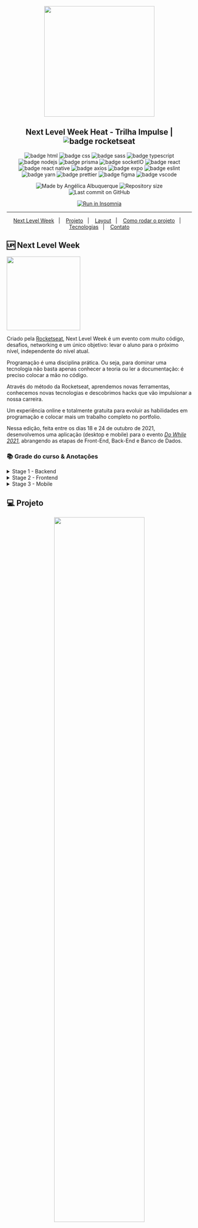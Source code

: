 <div align="center">
    <img src=".github\Logo DoWhile - 2021.png" width="300px"/>
</div>

<h2 align="center">
   Next Level Week Heat - Trilha Impulse | <img alt="badge rocketseat" align="center" src="https://raw.githubusercontent.com/angelicaalbuquerque/badges-and-icons/56834a01279853fcf3ce5c7bf058f217fb2be110/badges/rocketseat.svg">
</h2>

<p align="center">
<img alt="badge html" src="https://raw.githubusercontent.com/angelicaalbuquerque/badges-and-icons/f96545c39b9ff34534ee166d78e4bcef00de3928/badges/html.svg">
<img alt="badge css" src="https://raw.githubusercontent.com/angelicaalbuquerque/badges-and-icons/f96545c39b9ff34534ee166d78e4bcef00de3928/badges/css.svg">
<img alt="badge sass" src="https://raw.githubusercontent.com/angelicaalbuquerque/badges-and-icons/492c87722a25eca3883de8ee892966c9dd1e86e3/badges/sass.svg">
<img alt="badge typescript" src="https://raw.githubusercontent.com/angelicaalbuquerque/badges-and-icons/56834a01279853fcf3ce5c7bf058f217fb2be110/badges/typescript.svg">
<img alt="badge nodejs" src="https://raw.githubusercontent.com/angelicaalbuquerque/badges-and-icons/56834a01279853fcf3ce5c7bf058f217fb2be110/badges/node.svg">
<img alt="badge prisma" src="https://raw.githubusercontent.com/angelicaalbuquerque/badges-and-icons/c9e524d15d9b06b9a9bf5b9f3460618df3007b62/badges/prisma.svg">
<img alt="badge socketIO" src="https://raw.githubusercontent.com/angelicaalbuquerque/badges-and-icons/492c87722a25eca3883de8ee892966c9dd1e86e3/badges/socketio.svg">
<img alt="badge react" src="https://raw.githubusercontent.com/angelicaalbuquerque/badges-and-icons/56834a01279853fcf3ce5c7bf058f217fb2be110/badges/badge-react.svg">
<img alt="badge react native" src="https://raw.githubusercontent.com/angelicaalbuquerque/badges-and-icons/56834a01279853fcf3ce5c7bf058f217fb2be110/badges/react-native.svg">

<img alt="badge axios" src="https://raw.githubusercontent.com/angelicaalbuquerque/badges-and-icons/492c87722a25eca3883de8ee892966c9dd1e86e3/badges/axios.svg">

<img alt="badge expo" src="https://raw.githubusercontent.com/angelicaalbuquerque/badges-and-icons/56834a01279853fcf3ce5c7bf058f217fb2be110/badges/expo.svg">
<img alt="badge eslint" src="https://raw.githubusercontent.com/angelicaalbuquerque/badges-and-icons/56834a01279853fcf3ce5c7bf058f217fb2be110/badges/eslint.svg">
<img alt="badge yarn" src="https://raw.githubusercontent.com/angelicaalbuquerque/badges-and-icons/56834a01279853fcf3ce5c7bf058f217fb2be110/badges/yarn.svg">
<!-- <img alt="badge Elixir" src="https://raw.githubusercontent.com/angelicaalbuquerque/badges-and-icons/bf23a97385cbc48685f4cee3afcb2ede324e1452/badges/elixir.svg"> -->
<!-- <img alt="badge Erlang" src="https://raw.githubusercontent.com/angelicaalbuquerque/badges-and-icons/bf23a97385cbc48685f4cee3afcb2ede324e1452/badges/erlang.svg"> -->
<!-- <img alt="badge Phoenix" src="https://raw.githubusercontent.com/angelicaalbuquerque/badges-and-icons/bf23a97385cbc48685f4cee3afcb2ede324e1452/badges/phoenix.svg"> -->
<!-- <img alt="badge PostgreSQL" src="https://raw.githubusercontent.com/angelicaalbuquerque/badges-and-icons/bf23a97385cbc48685f4cee3afcb2ede324e1452/badges/postgreSQL.svg"> -->
<img alt="badge prettier" src="https://raw.githubusercontent.com/angelicaalbuquerque/badges-and-icons/56834a01279853fcf3ce5c7bf058f217fb2be110/badges/prettier-2.svg">
<img alt="badge figma" src="https://raw.githubusercontent.com/angelicaalbuquerque/badges-and-icons/56834a01279853fcf3ce5c7bf058f217fb2be110/badges/figma.svg">
<img alt="badge vscode" src="https://raw.githubusercontent.com/angelicaalbuquerque/badges-and-icons/f96545c39b9ff34534ee166d78e4bcef00de3928/badges/visual-studio-code.svg">
</p>

<p align="center">
<img alt="Made by Angélica Albuquerque" src="https://img.shields.io/badge/made%20by-Angélica Albuquerque-%20?color=ff396e">
<img alt="Repository size" src="https://img.shields.io/github/repo-size/angelicaalbuquerque/do-while_nlw-rocketseat?color=ff396e">
<img alt="Last commit on GitHub" src="https://img.shields.io/github/last-commit/angelicaalbuquerque/do-while_nlw-rocketseat?color=ff396e">
</p>

 <p align="center">
  <a href="https://insomnia.rest/run/?label=NLW%20-%20DoWhile&uri=Insomnia_DoWhile.json" target="_blank"><img src="https://insomnia.rest/images/run.svg" alt="Run in Insomnia"></a>
</p>

---

<p align="center">
  <a href="#-next-level-week">Next Level Week</a>&nbsp;&nbsp;&nbsp;|&nbsp;&nbsp;&nbsp;
  <a href="#-Projeto">Projeto</a>&nbsp;&nbsp;&nbsp;|&nbsp;&nbsp;&nbsp;
  <a href="#-layout">Layout</a>&nbsp;&nbsp;&nbsp;|&nbsp;&nbsp;&nbsp;
  <a href="#-como-rodar-o-projeto">Como rodar o projeto</a>&nbsp;&nbsp;&nbsp;|&nbsp;&nbsp;&nbsp;
  <a href="#-Tecnologias">Tecnologias</a>&nbsp;&nbsp;&nbsp;|&nbsp;&nbsp;&nbsp;
  <a href="#-Entre-em-contato">Contato</a>
</p>

## 🆙 Next Level Week

<div align="left">
    <img src=".github\nlwheat.png" width="200px"/>
</div>

<p>
Criado pela <a href="https://rocketseat.com.br/" target="_blank">Rocketseat</a>, Next Level Week é um evento com muito código, desafios, networking e um único objetivo: levar o aluno para o próximo nível, independente do nível atual.

Programação é uma disciplina prática. Ou seja, para dominar uma tecnologia não basta apenas conhecer a teoria ou ler a documentação: é preciso colocar a mão no código.

Através do método da Rocketseat, aprendemos novas ferramentas, conhecemos novas tecnologias e descobrimos hacks que vão impulsionar a nossa carreira.

Um experiência online e totalmente gratuita para evoluir as habilidades em programação e colocar mais um trabalho completo no portfolio.

Nessa edição, feita entre os dias 18 e 24 de outubro de 2021, desenvolvemos uma aplicação (desktop e mobile) para o evento _[Do While 2021](https://dowhile.io/)_, abrangendo as etapas de Front-End, Back-End e Banco de Dados.

### 📚 Grade do curso & Anotações

<details>
  <summary>Stage 1 - Backend</summary>

Nessa aula criamos o backend da aplicação utlizando NodeJS. Nesse projeto utilizamos Typescript, que auxilia no aumento da produtividade em desenvolvimento; utilizamos também Prisma ORM, para trabalhar com banco de dados e Socket.IO para trabalhar comunicação em tempo real.

- Conteúdo técnico - construção do projeto:
  - Criar projeto
  - Instalar Express, Prisma, Typescript
  - Configurar Github OAuth
  - Criar rota login Github
  - Autenticação usuario recebendo o código
  - Cadastro de mensagem
  - Configuração websocket
  - Retornar 3 últimas mensagens
  - Criar profile do usuário

O foco foi a criação do backend usando o NodeJS. As anotações de aula detalhadas estão disponíveis [aqui](https://github.com/angelicaalbuquerque/do-while_nlw-rocketseat/blob/main/Notes-backend.md).

</details>

<details>
  <summary>Stage 2 - Frontend</summary>

Nessa aula criamos o front-end web da nossa aplicação utilizando ReactJS. Além disso, criamos nosso projeto utilizando o Vite, uma ferramenta extremamente performática, TypeScript e CSS modules. Construímos toda interface da aplicação do zero com Flexbox e Grid System, além de termos criado animações utilizando Framer Motion.

</details>

<details>
  <summary>Stage 3 - Mobile</summary>

Nessa aula criamos o front-end mobile da nossa aplicação utilizando React Native. Além disso, criamos nosso projeto utilizando TypeScript e Expo, que proporciona muita produtividade no desenvolvimento. Construímos toda interface da aplicação do zero, além de termos criado animações utilizando o Moti, AsyncStorage e integração em tempo real com socket.io.

</details>

<!--
<details>
  <summary>Stage 4 - Microserviço</summary>

Nessa aula criaremos um microserviço em Elixir responsável por gerar a nuvem de tags das mensagens enviadas na aplicação desenvolvida nos dias anteriores. Usaremos conceitos de concorrência e paralelismo para a contagem de tags, e um processo que executa todos os dias para a geração dessa nuvem de tags. Com isso, utilizaremos o Phoenix, Ecto, o módulo Task a lib Quantum e diversos conceitos do Elixir.

</details>

  -->

</p>

## 💻 Projeto

<div align="center">
    <img src=".github\[NLW Heat - Impulse DoWhile2021.png" width="70%"/>
</div>

Como forma de aquecimento para o evento _[Do While 2021](https://dowhile.io/)_, produzido pela própria Rocketseat para oferecer palestras, painéis, talks, keynotes e workshops para a comunidade de tecnologia, este projeto é um mural de depoimentos/expectativas sobre o evento e utilizado, de fato, no mesmo.

Consiste-se em uma aplicação utilizando várias tecnologias, onde o login é feito com Github para que o usuário consiga deixar suas mensagens. Conforme as mensagens são adicionadas, em tempo real elas aparecem no mural.

Este projeto foi desenvolvido durante a **Trilha Impulse**, desenhada para quem já desenvolveu aplicações para web.

### Web

<p align="center">
 <img alt="Do While" src=".github\dowhile-web-application.gif" width="80%">
</p>

Aplicação _realtime_, com socketIO:

<p align="center">
 <img alt="Do While" src=".github\realtime-application.gif" width="80%">
</p>

### Mobile

<p align="center">
  <img alt="Do While" src=".github\dowhile-mobile.gif" width="30%">
</p>

## 🔖 Layout

Você pode visualizar o layout do projetoatravés [deste link](https://www.figma.com/community/file/1031699316177416916), no [Figma](http://figma.com/).

## 🧭 Como rodar o projeto

O arquivo oficial, com o guia de configuração de ambiente para cada tecnologia, está [aqui](https://efficient-sloth-d85.notion.site/Impulse-240cb588fb8d4089917c7a6cef0008b3).

### Backend

```bash
# Clone este repositório
$ git clone https://github.com/angelicaalbuquerque/do-while_nlw-rocketseat

# Acesse o repositório
$ cd nlw-heat-do-while-2021/backend

# Instale as dependências
$ yarn

# Execute as migrations do Prisma para criação das tabelas no banco
$ yarn prisma migrate dev

# Execute a aplicação em modo de desenvolvimento
$ yarn dev

# rodando na porta 4000
```

### Front-end

```bash
# Clone este repositório
$ git clone https://github.com/angelicaalbuquerque/do-while_nlw-rocketseat

# Acesse este repositório
$ cd nlw-heat-do-while-2021/web

# Instale as dependências
$ yarn

# Execute a aplicação
$ yarn dev

# rodando na porta 3000
```

### Mobile

```Bash
# Clone este repositório
$ git clone https://github.com/angelicaalbuquerque/do-while_nlw-rocketseat

# Acesse este repositório
$ cd nlw-heat-do-while-2021/mobile

# Instale as dependências
$ yarn install

# Execute a aplicação
$ expo start

# O Expo abrirá uma nova janela no navegador; escaneie o qrcode no terminal ou na página aberta pelo Expo

# Caso tenha problema com as fontes, execute:
# $ expo install expo-font @expo-google-fonts/roboto
```

## 🚀 Tecnologias

O projeto foi desenvolvido com as seguintes tecnologias:

<details>
  <summary>Backend</summary>

- [Node.js](https://nodejs.org/)
- [Typescript](https://www.typescriptlang.org/)
- [Cors](https://www.npmjs.com/package/cors)
- [TS-Node-Dev](https://www.npmjs.com/package/ts-node-dev)
- [Express](https://expressjs.com/)
- [SQLite](https://www.sqlite.org/index.html)
- [Axios](https://www.npmjs.com/package/axios)
- [Prisma](https://www.prisma.io/)
- [Socket.IO](https://socket.io/)
- [Insomnia](https://insomnia.rest/)
- [ESLint](https://eslint.org/)
- [Prettier](https://prettier.io/)
- [VS Code](https://code.visualstudio.com/)
  </details>

<details>
  <summary>Frontend</summary>

- [Axios](https://www.npmjs.com/package/axios)
- [Typescript](https://www.typescriptlang.org/)
- [Vite](https://vitejs.dev/)
- [React](https://pt-br.reactjs.org/)
- [React Icons](https://react-icons.netlify.com/#/)
- [React Router](https://www.npmjs.com/package/react-router-dom)
- [SASS](https://sass-lang.com/)
- [Prisma](https://www.prisma.io/)
- [Socket.IO](https://socket.io/)
- [ESLint](https://eslint.org/)
- [Prettier](https://prettier.io/)
- [VS Code](https://code.visualstudio.com/)

</details>

<details>
  <summary>Mobile</summary>

- [Axios](https://www.npmjs.com/package/axios)
- [Typescript](https://www.typescriptlang.org/)
- [Expo](https://expo.io/learn)
- [Expo Google Fonts](https://github.com/expo/google-fonts)
- [React](https://pt-br.reactjs.org/)
- [React Native](https://reactnative.dev/)
- [React Native Iphone X Helper](https://yarnpkg.com/package/react-native-iphone-x-helper)
- [React Native Reanimated](https://docs.swmansion.com/react-native-reanimated/)
- [Svg Transformer](https://github.com/kristerkari/react-native-svg-transformer)
- [Moti](https://moti.fyi/)
- [Socket.IO](https://socket.io/)
- [ESLint](https://eslint.org/)
- [Prettier](https://prettier.io/)
- [VS Code](https://code.visualstudio.com/)
</details>

## 📬 Entre em contato!

<p align="left">
    <a href="https://www.frontangie.dev/" target="blank" style="text-decoration: none; color: unset;">
    <img align="center" src="https://raw.githubusercontent.com/angelicaalbuquerque/badges-and-icons/main/icons/circle/portfolio.svg" alt="frontangie.dev" height="50" width="50" />
  </a>
  <a href="https://linkedin.com/in/angelica-albuquerque/" target="blank" style="text-decoration: none; color: unset;">
    <img align="center" src="https://raw.githubusercontent.com/angelicaalbuquerque/badges-and-icons/main/icons/circle/linkedin.svg" alt="Linkedin" height="50" width="50" />
  </a>
  <a href="mailto:hi@frontangie.dev" target="blank" style="text-decoration: none;">
    <img align="center" src="https://raw.githubusercontent.com/angelicaalbuquerque/badges-and-icons/main/icons/circle/email.svg" alt="Email" height="50" width="50" />
  </a>
  <a href="https://twitter.com/frontangie" target="blank" style="text-decoration: none;">
    <img align="center" src="https://raw.githubusercontent.com/angelicaalbuquerque/badges-and-icons/main/icons/circle/twitter.svg" alt="Twitter" height="50" width="50" />
    </a>
</p>

---

<p align="center">
Feito com ☕ e 🖤 por Angélica Albuquerque
</p>
]
<p align="center">
<img src="https://raw.githubusercontent.com/angelicaalbuquerque/badges-and-icons/main/gif/hi.gif" width="25px"> 
</p>
